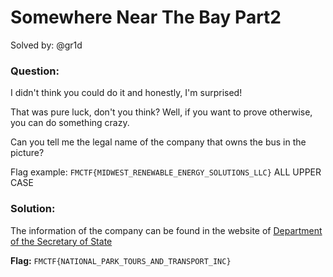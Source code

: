 # Somewhere Near The Bay Part2

Solved by: @gr1d

### Question:
I didn't think you could do it and honestly, I'm surprised!

That was pure luck, don't you think? Well, if you want to prove otherwise, you can do something crazy.

Can you tell me the legal name of the company that owns the bus in the picture?

Flag example: `FMCTF{MIDWEST_RENEWABLE_ENERGY_SOLUTIONS_LLC}` ALL UPPER CASE

### Solution:
The information of the company can be found in the website of [Department of the Secretary of State](https://apps3.web.maine.gov/nei-sos-icrs/ICRS?MarkSumm=19940129+M)

**Flag:** `FMCTF{NATIONAL_PARK_TOURS_AND_TRANSPORT_INC}`

